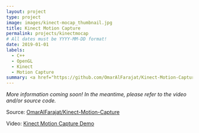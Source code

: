```yaml
---
layout: project
type: project
image: images/kinect-mocap_thumbnail.jpg
title: Kinect Motion Capture
permalink: projects/kinectmocap
# All dates must be YYYY-MM-DD format!
date: 2019-01-01
labels:
  - C++
  - OpenGL
  - Kinect
  - Motion Capture
summary: <a href="https://github.com/OmarAlFarajat/Kinect-Motion-Capture"><i class="large github icon"></i></a><a href="https://www.youtube.com/watch?v=YRt8sM6gbdI"><i class="large youtube icon "></i></a>Real-time motion capture on a 3D character with recording and playback.
---
```

*More information coming soon! In the meantime, please refer to the video and/or source code.*  

Source: <a href="https://github.com/OmarAlFarajat/Kinect-Motion-Capture"><i class="large github icon"></i>OmarAlFarajat/Kinect-Motion-Capture</a>  

Video: <a href="https://www.youtube.com/watch?v=YRt8sM6gbdI"><i class="large youtube icon "></i>Kinect Motion Capture Demo</a>